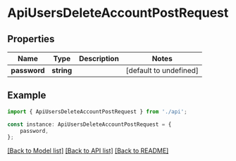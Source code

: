 # ApiUsersDeleteAccountPostRequest


## Properties

Name | Type | Description | Notes
------------ | ------------- | ------------- | -------------
**password** | **string** |  | [default to undefined]

## Example

```typescript
import { ApiUsersDeleteAccountPostRequest } from './api';

const instance: ApiUsersDeleteAccountPostRequest = {
    password,
};
```

[[Back to Model list]](../README.md#documentation-for-models) [[Back to API list]](../README.md#documentation-for-api-endpoints) [[Back to README]](../README.md)
